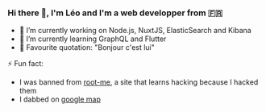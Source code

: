 ### Hi there 👋, I'm Léo and I'm a web developper from 🇫🇷

- 🔭 I’m currently working on Node.js, NuxtJS, ElasticSearch and Kibana
- 🌱 I’m currently learning GraphQL and Flutter 
- 💬 Favourite quotation: "Bonjour c'est lui"

⚡ Fun fact: 
* I was banned from [root-me](https://www.root-me.org/), a site that learns hacking because I hacked them
* I dabbed on [google map](https://www.google.fr/maps/@48.697097,6.1756124,3a,19.1y,127.8h,80.04t/data=!3m7!1e1!3m5!1sC6_Hf8tsUbSvtWDOaBp-AA!2e0!5s20200901T000000!7i16384!8i8192)

